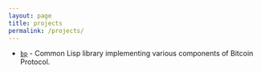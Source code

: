 ```yaml
---
layout: page
title: projects
permalink: /projects/
---
```


* [`bp`](https://github.com/rodentrabies/bp) - Common Lisp library
implementing various components of Bitcoin Protocol.

